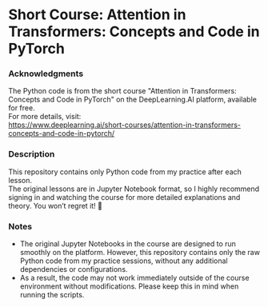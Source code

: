 # Short Course: Attention in Transformers: Concepts and Code in PyTorch

### Acknowledgments
The Python code is from the short course "Attention in Transformers: Concepts and Code in PyTorch" on the DeepLearning.AI platform, available for free.  
For more details, visit:  
<https://www.deeplearning.ai/short-courses/attention-in-transformers-concepts-and-code-in-pytorch/>

### Description
This repository contains only Python code from my practice after each lesson.  
The original lessons are in Jupyter Notebook format, so I highly recommend signing in and watching the course for more detailed explanations and theory. You won’t regret it! 🙂

### Notes
- The original Jupyter Notebooks in the course are designed to run smoothly on the platform. However, this repository contains only the raw Python code from my practice sessions, without any additional dependencies or configurations.
- As a result, the code may not work immediately outside of the course environment without modifications. Please keep this in mind when running the scripts.
